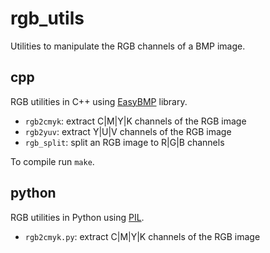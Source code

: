 # rgb_utils

Utilities to manipulate the RGB channels of a BMP image.

## cpp

RGB utilities in C++ using [EasyBMP](http://easybmp.sourceforge.net) library.

 - `rgb2cmyk`: extract C|M|Y|K channels of the RGB image
 - `rgb2yuv`: extract Y|U|V channels of the RGB image
 - `rgb_split`: split an RGB image to R|G|B channels

To compile run `make`.


## python

RGB utilities in Python using [PIL](http://www.pythonware.com/products/pil).

 - `rgb2cmyk.py`: extract C|M|Y|K channels of the RGB image
